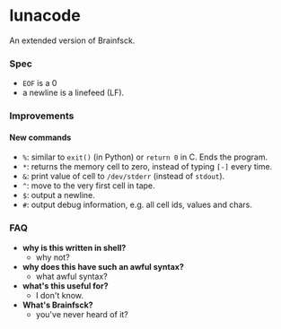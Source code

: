 # lunacode
An extended version of Brainfsck.

### Spec
- `EOF` is a 0
- a newline is a linefeed (LF).

### Improvements
#### New commands
- `%`: similar to `exit()` (in Python) or `return 0` in C. Ends the program.
- `*`: returns the memory cell to zero, instead of typing `[-]` every time.
- `&`: print value of cell to `/dev/stderr` (instead of `stdout`).
- `^`: move to the very first cell in tape.
- `$`: output a newline.
- `#`: output debug information, e.g. all cell ids, values and chars. 

### FAQ
- **why is this written in shell?**
  - why not?
- **why does this have such an awful syntax?**
  - what awful syntax?
- **what's this useful for?**
  - I don't know.
- **What's Brainfsck?**
  - you've never heard of it?
